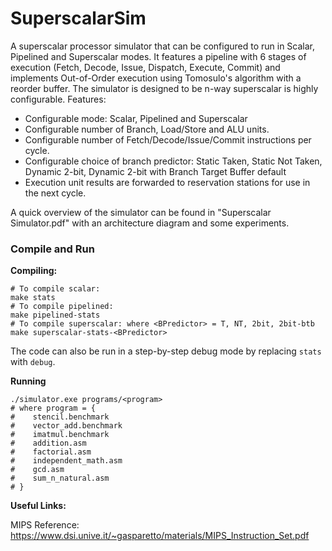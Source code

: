 # SuperscalarSim

A superscalar processor simulator that can be configured to run in Scalar, Pipelined and Superscalar modes. It features a pipeline with 6 stages of execution (Fetch, Decode, Issue, Dispatch, Execute, Commit) and implements Out-of-Order execution using Tomosulo's algorithm with a reorder buffer. The simulator is designed to be n-way superscalar is highly configurable. Features:
- Configurable mode: Scalar, Pipelined and Superscalar
- Configurable number of Branch, Load/Store and ALU units.
- Configurable number of Fetch/Decode/Issue/Commit instructions per cycle.
- Configurable choice of branch predictor: Static Taken, Static Not Taken, Dynamic 2-bit, Dynamic 2-bit with Branch Target Buffer default
- Execution unit results are forwarded to reservation stations for use in the next cycle.

A quick overview of the simulator can be found in "Superscalar Simulator.pdf" with an architecture diagram and some experiments.

### Compile and Run

**Compiling:**
```shell
# To compile scalar:
make stats
# To compile pipelined:
make pipelined-stats
# To compile superscalar: where <BPredictor> = T, NT, 2bit, 2bit-btb
make superscalar-stats-<BPredictor>
```

The code can also be run in a step-by-step debug mode by replacing `stats` with `debug`.

**Running**
```shell
./simulator.exe programs/<program>
# where program = {
#    stencil.benchmark
#    vector_add.benchmark
#    imatmul.benchmark
#    addition.asm
#    factorial.asm
#    independent_math.asm
#    gcd.asm
#    sum_n_natural.asm
# }
```


**Useful Links:**

MIPS Reference:
https://www.dsi.unive.it/~gasparetto/materials/MIPS_Instruction_Set.pdf